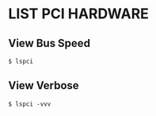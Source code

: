 # LIST PCI HARDWARE

## View Bus Speed
```console
$ lspci
```

## View Verbose
```console
$ lspci -vvv
```
